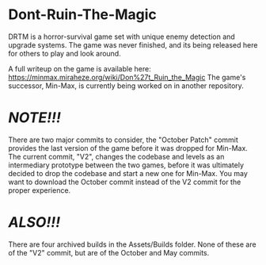 # Dont-Ruin-The-Magic
DRTM is a horror-survival game set with unique enemy detection and upgrade systems. The game was never finished, and its being released here for others to play and look around.


A full writeup on the game is available here:
https://minmax.miraheze.org/wiki/Don%27t_Ruin_the_Magic
The game's successor, Min-Max, is currently being worked on in another repository.


# ***NOTE!!!***
There are two major commits to consider, the "October Patch" commit provides the last version of the game before it was dropped for Min-Max.
The current commit, "V2", changes the codebase and levels as an intermediary prototype between the two games, before it was ultimately decided to drop the codebase and start a new one for Min-Max.
You may want to download the October commit instead of the V2 commit for the proper experience.

# ***ALSO!!!***
There are four archived builds in the Assets/Builds folder. None of these are of the "V2" commit, but are of the October and May commits.

